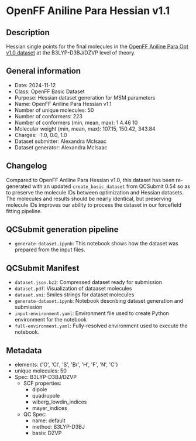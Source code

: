 # OpenFF Aniline Para Hessian v1.1

## Description

Hessian single points for the final molecules in the [OpenFF Aniline Para Opt v1.0 dataset](https://github.com/openforcefield/qca-dataset-submission/tree/master/submissions/2021-04-02-OpenFF-Aniline-Para-Opt-v1.0) at the B3LYP-D3BJ/DZVP level of theory.

## General information

* Date: 2024-11-12
* Class: OpenFF Basic Dataset
* Purpose: Hessian dataset generation for MSM parameters
* Name: OpenFF Aniline Para Hessian v1.1
* Number of unique molecules: 50
* Number of conformers: 223
* Number of conformers (min, mean, max): 1 4.46 10
* Molecular weight (min, mean, max): 107.15, 150.42, 343.84
* Charges: -1.0, 0.0, 1.0
* Dataset submitter: Alexandra McIsaac
* Dataset generator: Alexandra McIsaac

## Changelog

Compared to OpenFF Aniline Para Hessian v1.0, this dataset has been re-generated with an updated `create_basic_dataset` from QCSubmit 0.54 so as to preserve the molecule IDs between optimization and Hessian datasets.
The molecules and results should be nearly identical, but preserving molecule IDs improves our ability to process the dataset in our forcefield fitting pipeline.

## QCSubmit generation pipeline

* `generate-dataset.ipynb`: This notebook shows how the dataset was prepared from the input files.


## QCSubmit Manifest

* `dataset.json.bz2`: Compressed dataset ready for submission
* `dataset.pdf`: Visualization of dataaset molecules
* `dataset.smi`: Smiles strings for dataset molecules
* `generate-dataset.ipynb`: Notebook describing dataset generation and submission
* `input-environment.yaml`: Environment file used to create Python environment for the notebook
* `full-environment.yaml`: Fully-resolved environment used to execute the notebook.


## Metadata

* elements: {'O', 'Cl', 'S', 'Br', 'H', 'F', 'N', 'C'}
* unique molecules: 50
* Spec: B3LYP-D3BJ/DZVP
    * SCF properties:
        * dipole
        * quadrupole
        * wiberg_lowdin_indices
        * mayer_indices
    * QC Spec:
        * name: default
        * method: B3LYP-D3BJ
        * basis: DZVP
